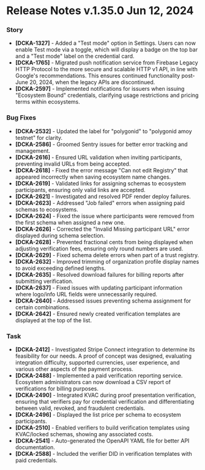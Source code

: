 # Release Notes v.1.35.0 Jun 12, 2024

### Story

* **\[DCKA-1327]** - Added a "Test mode" option in Settings. Users can now enable Test mode via a toggle, which will display a badge on the top bar and a "Test mode" label on the credential card.
* **\[DCKA-1765]** - Migrated push notification service from Firebase Legacy HTTP Protocol to the more secure and scalable HTTP v1 API, in line with Google's recommendations. This ensures continued functionality post-June 20, 2024, when the legacy APIs are discontinued.
* **\[DCKA-2597]** - Implemented notifications for issuers when issuing "Ecosystem Bound" credentials, clarifying usage restrictions and pricing terms within ecosystems.

### Bug Fixes

* **\[DCKA-2532]** - Updated the label for "polygonid" to "polygonid amoy testnet" for clarity.
* **\[DCKA-2586]** - Groomed Sentry issues for better error tracking and management.
* **\[DCKA-2616]** - Ensured URL validation when inviting participants, preventing invalid URLs from being accepted.
* **\[DCKA-2618]** - Fixed the error message "Can not edit Registry" that appeared incorrectly when saving ecosystem name changes.
* **\[DCKA-2619]** - Validated links for assigning schemas to ecosystem participants, ensuring only valid links are accepted.
* **\[DCKA-2621]** - Investigated and resolved PDF render deploy failures.
* **\[DCKA-2623]** - Addressed "Job failed" errors when assigning paid schemas to ecosystems.
* **\[DCKA-2624]** - Fixed the issue where participants were removed from the first schema when assigned a new one.
* **\[DCKA-2626]** - Corrected the "Invalid Missing participant URL" error displayed during schema selection.
* **\[DCKA-2628]** - Prevented fractional cents from being displayed when adjusting verification fees, ensuring only round numbers are used.
* **\[DCKA-2629]** - Fixed schema delete errors when part of a trust registry.
* **\[DCKA-2632]** - Improved trimming of organization profile display names to avoid exceeding defined lengths.
* **\[DCKA-2635]** - Resolved download failures for billing reports after submitting verification.
* **\[DCKA-2637]** - Fixed issues with updating participant information where logo/info URL fields were unnecessarily required.
* **\[DCKA-2640]** - Addressed issues preventing schema assignment for certain combinations.
* **\[DCKA-2642]** - Ensured newly created verification templates are displayed at the top of the list.

### Task

* **\[DCKA-2412]** - Investigated Stripe Connect integration to determine its feasibility for our needs. A proof of concept was designed, evaluating integration difficulty, supported currencies, user experience, and various other aspects of the payment process.
* **\[DCKA-2488]** - Implemented a paid verification reporting service. Ecosystem administrators can now download a CSV report of verifications for billing purposes.
* **\[DCKA-2490]** - Integrated KVAC during proof presentation verification, ensuring that verifiers pay for credential verification and differentiating between valid, revoked, and fraudulent credentials.
* **\[DCKA-2496]** - Displayed the list price per schema to ecosystem participants.
* **\[DCKA-2510]** - Enabled verifiers to build verification templates using KVAC/locked schemas, showing any associated costs.
* **\[DCKA-2541]** - Auto-generated the OpenAPI YAML file for better API documentation.
* **\[DCKA-2588]** - Included the verifier DID in verification templates with paid credentials.
